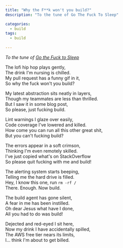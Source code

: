 ```yaml
---
title: "Why the F**k won't you build?"
description: "To the tune of Go The Fuck To Sleep"

categories: 
  - build
tags: 
  - build
  
---
```


*To the tune of [Go the Fuck to Sleep](https://www.youtube.com/watch?v=ma-7jb9vEjA)*

The lofi hip hop plays gently,  
The drink I'm nursing is chilled.  
My pull request has a funny gif in it,  
So why the fuck won't you build?  

My latest abstraction sits neatly in layers,  
Though my teammates are less than thrilled.  
But I saw it in some blog post,  
So please, just fucking build.  

Lint warnings I glaze over easily,  
Code coverage I've lowered and killed.  
How come you can run all this other great shit,  
But you can't fucking build?  

The errors appear in a soft crimson,  
Thinking I'm even remotely skilled.  
I've just copied what's on StackOverflow  
So please quit fucking with me and build!  

The alerting system starts beeping,  
Telling me the hard drive is filled.  
Hey, I know this one, run `rm -rf /`  
There. Enough. Now build.  

The build agent has gone silent,  
A fear in me has been instilled.  
Oh dear Jesus what have I done,  
All you had to do was build!  

Dejected and red-eyed I sit here,  
Now my drink I have accidentally spilled,  
The AWS free tier nears its limits,  
I... think I'm about to get billed.  




